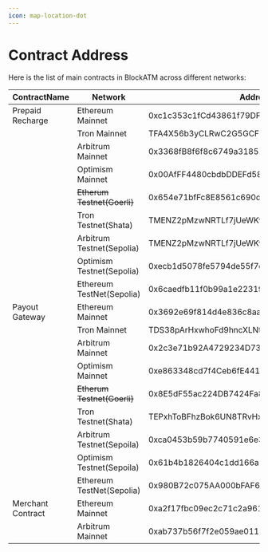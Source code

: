 ```yaml
---
icon: map-location-dot
---
```


# Contract Address

Here is the list of main contracts in BlockATM across different networks:

<table><thead><tr><th width="163.54547119140625">ContractName</th><th>Network</th><th>Address</th></tr></thead><tbody><tr><td>Prepaid Recharge</td><td>Ethereum Mainnet</td><td>0xc1c353c1fCd43861f79DFE559C2EFB1B90c1e31e</td></tr><tr><td></td><td>Tron Mainnet</td><td>TFA4X56b3yCLRwC2G5GCFGYvAZG4tTud4K</td></tr><tr><td></td><td>Arbitrum Mainnet</td><td>0x3368fB8f6f8c6749a31851302379b87F3c40df51</td></tr><tr><td></td><td>Optimism Mainnet</td><td>0x00AfFF4480cbdbDDEFd58e945962B7B34a23Cd4f</td></tr><tr><td></td><td><del>Etherum Testnet(Goerli)</del></td><td>0x654e71bfFc8E8561c690d821B1518c7eadf3d5F5</td></tr><tr><td></td><td>Tron Testnet(Shata)</td><td>TMENZ2pMzwNRTLf7jUeWKvJMN4SFGzhGB9</td></tr><tr><td></td><td>Arbitrum Testnet(Sepolia)</td><td>TMENZ2pMzwNRTLf7jUeWKvJMN4SFGzhGB9</td></tr><tr><td></td><td>Optimism Testnet(Sepolia)</td><td>0xecb1d5078fe5794de55f7d0274d0e46b2aa246a4</td></tr><tr><td></td><td>Ethereum TestNet(Sepolia)</td><td>0x6caedfb11f0b99a1e223199cc0084fea3aa968b7</td></tr><tr><td>Payout Gateway</td><td>Ethereum Mainnet</td><td>0x3692e69f814d4e836c8aa4adec1406ed8fc651be</td></tr><tr><td></td><td>Tron Mainnet</td><td>TDS38pArHxwhoFd9hncXLNtyJw3dCpXo99</td></tr><tr><td></td><td>Arbitrum Mainnet</td><td>0x2c3e71b92A4729234D73a13cEB9DF6e278be9679</td></tr><tr><td></td><td>Optimism Mainnet</td><td>0xe863348cd7f4Ceb6fE441EE8C676eDD4B1852DD4</td></tr><tr><td></td><td><del>Etherum Testnet(Goerli)</del></td><td>0x8E5dF55ac224DB7424Fa8536edA9356F44474936</td></tr><tr><td></td><td>Tron Testnet(Shata)</td><td>TEPxhToBFhzBok6UN8TRvHxf7FQDFcEcwP</td></tr><tr><td></td><td>Arbitrum Testnet(Sepoila)</td><td>0xca0453b59b7740591e6e3eb67e8703cdd2481c90</td></tr><tr><td></td><td>Optimism Testnet(Sepoila)</td><td>0x61b4b1826404c1dd166a533089f2a3d8263fdc59</td></tr><tr><td></td><td>Ethereum TestNet(Sepolia)</td><td>0x980B72c075AA000bFAF60A6DFa9C1576094e962B</td></tr><tr><td>Merchant Contract</td><td>Ethereum Mainnet</td><td>0xa2f17fbc09ec2c71c2a961f01c5618cbfa0900c5</td></tr><tr><td></td><td>Arbitrum Mainnet</td><td>0xab737b56f7f2e059ae011665137203eff01d965a</td></tr></tbody></table>
